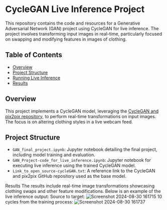 # CycleGAN Live Inference Project

This repository contains the code and resources for a Generative Adversarial Network (GAN) project using CycleGAN for live inference. The project involves transforming input images in real-time, particularly focused on swapping and modifying features in images of clothing.

## Table of Contents
- [Overview](#overview)
- [Project Structure](#project-structure)
- [Running Live Inference](#running-live-inference)
- [Results](#results)


## Overview
This project implements a CycleGAN model, leveraging the [CycleGAN and pix2pix repository](https://github.com/junyanz/pytorch-CycleGAN-and-pix2pix), to perform real-time transformations on input images. The focus is on altering clothing styles in a live webcam feed.

## Project Structure
- `GAN_final_project.ipynb`: Jupyter notebook detailing the final project, including model training and evaluation.
- `GAN_Project-code_for_live_inference.ipynb`: Jupyter notebook for executing live inference using the trained CycleGAN model.
- `Link_to_open_source-cycleGAN.txt`: A reference link to the CycleGAN and pix2pix GitHub repository used as the base model.

Results
The results include real-time image transformations showcasing clothing swaps and other feature modifications. Below is an example of the live inference output:
Source to target:
![Screenshot 2024-08-30 161715](https://github.com/user-attachments/assets/10e5ae5c-d5ac-4de3-aeee-7834ffdd4648)
10 cycles from the training process:
![Screenshot 2024-08-30 161737](https://github.com/user-attachments/assets/b92ee1bc-ac59-45ae-8ef5-d5b8d5420d72)
